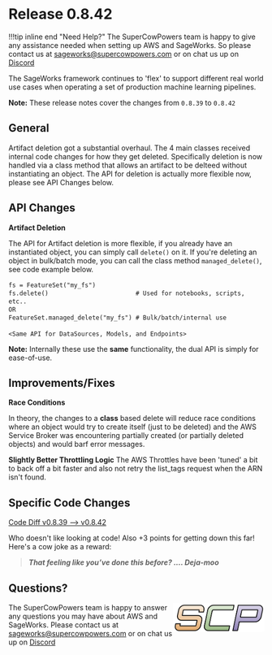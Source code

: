 # Release 0.8.42

!!!tip inline end "Need Help?"
    The SuperCowPowers team is happy to give any assistance needed when setting up AWS and SageWorks. So please contact us at [sageworks@supercowpowers.com](mailto:sageworks@supercowpowers.com) or on chat us up on [Discord](https://discord.gg/WHAJuz8sw8) 

The SageWorks framework continues to 'flex' to support different real world use cases when operating a set of production machine learning pipelines.

**Note:** These release notes cover the changes from `0.8.39` to `0.8.42`


## General
Artifact deletion got a substantial overhaul. The 4 main classes received internal code changes for how they get deleted. Specifically deletion is now handled via a class method that allows an artifact to be delteed without instantiating an object. The API for deletion is actually more flexible now, please see API Changes below.

## API Changes
**Artifact Deletion**

The API for Artifact deletion is more flexible, if you already have an instantiated object, you can simply call `delete()` on it. If you're deleting an object in bulk/batch mode, you can call the class method `managed_delete()`, see code example below.

```
fs = FeatureSet("my_fs")
fs.delete()                        # Used for notebooks, scripts, etc.. 
OR
FeatureSet.managed_delete("my_fs") # Bulk/batch/internal use

<Same API for DataSources, Models, and Endpoints>
```
**Note:** Internally these use the **same** functionality, the dual API is simply for ease-of-use.

	
## Improvements/Fixes
**Race Conditions**

In theory, the changes to a **class** based delete will reduce race conditions where an object would try to create itself (just to be deleted) and the AWS Service Broker was encountering partially created (or partially deleted objects) and would barf error messages.

**Slightly Better Throttling Logic**
The AWS Throttles have been 'tuned' a bit to back off a bit faster and also not retry the list_tags request when the ARN isn't found.

## Specific Code Changes
 
<a href="https://github.com/supercowpowers/sageworks/compare/v0.8.39...v0.8.42" target="_blank">Code Diff v0.8.39 --> v0.8.42</a> 

Who doesn't like looking at code! Also +3 points for getting down this far! Here's a cow joke as a reward:

> ***That feeling like you’ve done this before?
      .... Deja-moo***

## Questions?
<img align="right" src="../../images/scp.png" width="180">

The SuperCowPowers team is happy to answer any questions you may have about AWS and SageWorks. Please contact us at [sageworks@supercowpowers.com](mailto:sageworks@supercowpowers.com) or on chat us up on [Discord](https://discord.gg/WHAJuz8sw8) 


